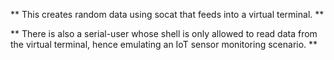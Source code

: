 ** This creates random data using socat that feeds into a virtual terminal. **

** There is also a serial-user whose shell is only allowed to read data from the virtual terminal, hence emulating an IoT sensor monitoring scenario. **
